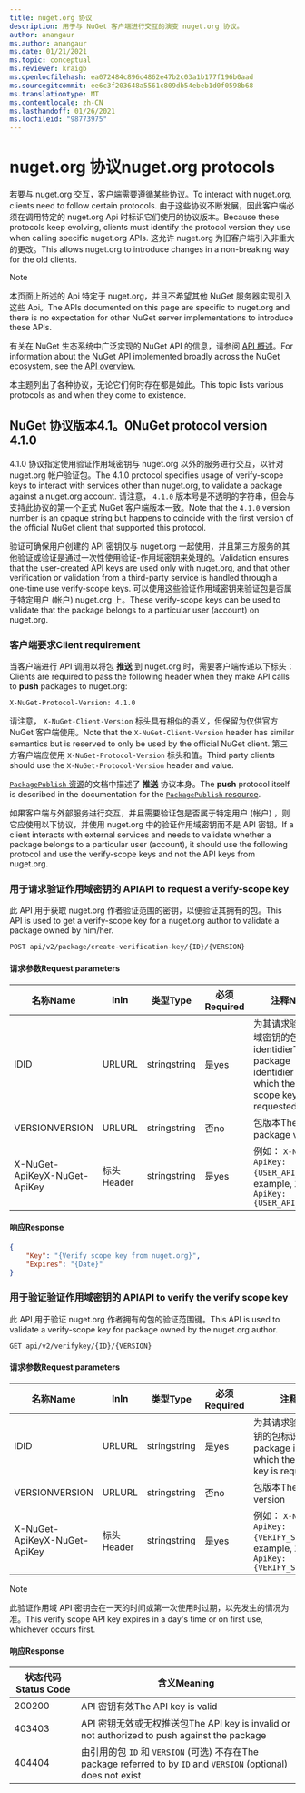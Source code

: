 ```yaml
---
title: nuget.org 协议
description: 用于与 NuGet 客户端进行交互的演变 nuget.org 协议。
author: anangaur
ms.author: anangaur
ms.date: 01/21/2021
ms.topic: conceptual
ms.reviewer: kraigb
ms.openlocfilehash: ea072484c896c4862e47b2c03a1b177f196b0aad
ms.sourcegitcommit: ee6c3f203648a5561c809db54ebeb1d0f0598b68
ms.translationtype: MT
ms.contentlocale: zh-CN
ms.lasthandoff: 01/26/2021
ms.locfileid: "98773975"
---
```

# <a name="nugetorg-protocols"></a><span data-ttu-id="77b64-103">nuget.org 协议</span><span class="sxs-lookup"><span data-stu-id="77b64-103">nuget.org protocols</span></span>

<span data-ttu-id="77b64-104">若要与 nuget.org 交互，客户端需要遵循某些协议。</span><span class="sxs-lookup"><span data-stu-id="77b64-104">To interact with nuget.org, clients need to follow certain protocols.</span></span> <span data-ttu-id="77b64-105">由于这些协议不断发展，因此客户端必须在调用特定的 nuget.org Api 时标识它们使用的协议版本。</span><span class="sxs-lookup"><span data-stu-id="77b64-105">Because these protocols keep evolving, clients must identify the protocol version they use when calling specific nuget.org APIs.</span></span> <span data-ttu-id="77b64-106">这允许 nuget.org 为旧客户端引入非重大的更改。</span><span class="sxs-lookup"><span data-stu-id="77b64-106">This allows nuget.org to introduce changes in a non-breaking way for the old clients.</span></span>

> [!Note]
> <span data-ttu-id="77b64-107">本页面上所述的 Api 特定于 nuget.org，并且不希望其他 NuGet 服务器实现引入这些 Api。</span><span class="sxs-lookup"><span data-stu-id="77b64-107">The APIs documented on this page are specific to nuget.org and there is no expectation for other NuGet server implementations to introduce these APIs.</span></span> 

<span data-ttu-id="77b64-108">有关在 NuGet 生态系统中广泛实现的 NuGet API 的信息，请参阅 [API 概述](overview.md)。</span><span class="sxs-lookup"><span data-stu-id="77b64-108">For information about the NuGet API implemented broadly across the NuGet ecosystem, see the [API overview](overview.md).</span></span>

<span data-ttu-id="77b64-109">本主题列出了各种协议，无论它们何时存在都是如此。</span><span class="sxs-lookup"><span data-stu-id="77b64-109">This topic lists various protocols as and when they come to existence.</span></span>

## <a name="nuget-protocol-version-410"></a><span data-ttu-id="77b64-110">NuGet 协议版本4.1。0</span><span class="sxs-lookup"><span data-stu-id="77b64-110">NuGet protocol version 4.1.0</span></span>

<span data-ttu-id="77b64-111">4.1.0 协议指定使用验证作用域密钥与 nuget.org 以外的服务进行交互，以针对 nuget.org 帐户验证包。</span><span class="sxs-lookup"><span data-stu-id="77b64-111">The 4.1.0 protocol specifies usage of verify-scope keys to interact with services other than nuget.org, to validate a package against a nuget.org account.</span></span> <span data-ttu-id="77b64-112">请注意， `4.1.0` 版本号是不透明的字符串，但会与支持此协议的第一个正式 NuGet 客户端版本一致。</span><span class="sxs-lookup"><span data-stu-id="77b64-112">Note that the `4.1.0` version number is an opaque string but happens to coincide with the first version of the official NuGet client that supported this protocol.</span></span>

<span data-ttu-id="77b64-113">验证可确保用户创建的 API 密钥仅与 nuget.org 一起使用，并且第三方服务的其他验证或验证是通过一次性使用验证-作用域密钥来处理的。</span><span class="sxs-lookup"><span data-stu-id="77b64-113">Validation ensures that the user-created API keys are used only with nuget.org, and that other verification or validation from a third-party service is handled through a one-time use verify-scope keys.</span></span> <span data-ttu-id="77b64-114">可以使用这些验证作用域密钥来验证包是否属于特定用户 (帐户) nuget.org 上。</span><span class="sxs-lookup"><span data-stu-id="77b64-114">These verify-scope keys can be used to validate that the package belongs to a particular user (account) on nuget.org.</span></span>

### <a name="client-requirement"></a><span data-ttu-id="77b64-115">客户端要求</span><span class="sxs-lookup"><span data-stu-id="77b64-115">Client requirement</span></span>

<span data-ttu-id="77b64-116">当客户端进行 API 调用以将包 **推送** 到 nuget.org 时，需要客户端传递以下标头：</span><span class="sxs-lookup"><span data-stu-id="77b64-116">Clients are required to pass the following header when they make API calls to **push** packages to nuget.org:</span></span>

```
X-NuGet-Protocol-Version: 4.1.0
```

<span data-ttu-id="77b64-117">请注意， `X-NuGet-Client-Version` 标头具有相似的语义，但保留为仅供官方 NuGet 客户端使用。</span><span class="sxs-lookup"><span data-stu-id="77b64-117">Note that the `X-NuGet-Client-Version` header has similar semantics but is reserved to only be used by the official NuGet client.</span></span> <span data-ttu-id="77b64-118">第三方客户端应使用 `X-NuGet-Protocol-Version` 标头和值。</span><span class="sxs-lookup"><span data-stu-id="77b64-118">Third party clients should use the `X-NuGet-Protocol-Version` header and value.</span></span>

<span data-ttu-id="77b64-119">[ `PackagePublish` 资源](package-publish-resource.md)的文档中描述了 **推送** 协议本身。</span><span class="sxs-lookup"><span data-stu-id="77b64-119">The **push** protocol itself is described in the documentation for the [`PackagePublish` resource](package-publish-resource.md).</span></span>

<span data-ttu-id="77b64-120">如果客户端与外部服务进行交互，并且需要验证包是否属于特定用户 (帐户) ，则它应使用以下协议，并使用 nuget.org 中的验证作用域密钥而不是 API 密钥。</span><span class="sxs-lookup"><span data-stu-id="77b64-120">If a client interacts with external services and needs to validate whether a package belongs to a particular user (account), it should use the following protocol and use the verify-scope keys and not the API keys from nuget.org.</span></span>

### <a name="api-to-request-a-verify-scope-key"></a><span data-ttu-id="77b64-121">用于请求验证作用域密钥的 API</span><span class="sxs-lookup"><span data-stu-id="77b64-121">API to request a verify-scope key</span></span>

<span data-ttu-id="77b64-122">此 API 用于获取 nuget.org 作者验证范围的密钥，以便验证其拥有的包。</span><span class="sxs-lookup"><span data-stu-id="77b64-122">This API is used to get a verify-scope key for a nuget.org author to validate a package owned by him/her.</span></span>

```
POST api/v2/package/create-verification-key/{ID}/{VERSION}
```

#### <a name="request-parameters"></a><span data-ttu-id="77b64-123">请求参数</span><span class="sxs-lookup"><span data-stu-id="77b64-123">Request parameters</span></span>

<span data-ttu-id="77b64-124">名称</span><span class="sxs-lookup"><span data-stu-id="77b64-124">Name</span></span>           | <span data-ttu-id="77b64-125">In</span><span class="sxs-lookup"><span data-stu-id="77b64-125">In</span></span>     | <span data-ttu-id="77b64-126">类型</span><span class="sxs-lookup"><span data-stu-id="77b64-126">Type</span></span>   | <span data-ttu-id="77b64-127">必须</span><span class="sxs-lookup"><span data-stu-id="77b64-127">Required</span></span> | <span data-ttu-id="77b64-128">注释</span><span class="sxs-lookup"><span data-stu-id="77b64-128">Notes</span></span>
-------------- | ------ | ------ | -------- | -----
<span data-ttu-id="77b64-129">ID</span><span class="sxs-lookup"><span data-stu-id="77b64-129">ID</span></span>             | <span data-ttu-id="77b64-130">URL</span><span class="sxs-lookup"><span data-stu-id="77b64-130">URL</span></span>    | <span data-ttu-id="77b64-131">string</span><span class="sxs-lookup"><span data-stu-id="77b64-131">string</span></span> | <span data-ttu-id="77b64-132">是</span><span class="sxs-lookup"><span data-stu-id="77b64-132">yes</span></span>      | <span data-ttu-id="77b64-133">为其请求验证作用域密钥的包 identidier</span><span class="sxs-lookup"><span data-stu-id="77b64-133">The package identidier for which the verify scope key is requested</span></span>
<span data-ttu-id="77b64-134">VERSION</span><span class="sxs-lookup"><span data-stu-id="77b64-134">VERSION</span></span>        | <span data-ttu-id="77b64-135">URL</span><span class="sxs-lookup"><span data-stu-id="77b64-135">URL</span></span>    | <span data-ttu-id="77b64-136">string</span><span class="sxs-lookup"><span data-stu-id="77b64-136">string</span></span> | <span data-ttu-id="77b64-137">否</span><span class="sxs-lookup"><span data-stu-id="77b64-137">no</span></span>       | <span data-ttu-id="77b64-138">包版本</span><span class="sxs-lookup"><span data-stu-id="77b64-138">The package version</span></span>
<span data-ttu-id="77b64-139">X-NuGet-ApiKey</span><span class="sxs-lookup"><span data-stu-id="77b64-139">X-NuGet-ApiKey</span></span> | <span data-ttu-id="77b64-140">标头</span><span class="sxs-lookup"><span data-stu-id="77b64-140">Header</span></span> | <span data-ttu-id="77b64-141">string</span><span class="sxs-lookup"><span data-stu-id="77b64-141">string</span></span> | <span data-ttu-id="77b64-142">是</span><span class="sxs-lookup"><span data-stu-id="77b64-142">yes</span></span>      | <span data-ttu-id="77b64-143">例如： `X-NuGet-ApiKey: {USER_API_KEY}`</span><span class="sxs-lookup"><span data-stu-id="77b64-143">For example, `X-NuGet-ApiKey: {USER_API_KEY}`</span></span>

#### <a name="response"></a><span data-ttu-id="77b64-144">响应</span><span class="sxs-lookup"><span data-stu-id="77b64-144">Response</span></span>

```json
{
    "Key": "{Verify scope key from nuget.org}",
    "Expires": "{Date}"
}
```

### <a name="api-to-verify-the-verify-scope-key"></a><span data-ttu-id="77b64-145">用于验证验证作用域密钥的 API</span><span class="sxs-lookup"><span data-stu-id="77b64-145">API to verify the verify scope key</span></span>

<span data-ttu-id="77b64-146">此 API 用于验证 nuget.org 作者拥有的包的验证范围键。</span><span class="sxs-lookup"><span data-stu-id="77b64-146">This API is used to validate a verify-scope key for package owned by the nuget.org author.</span></span>

```
GET api/v2/verifykey/{ID}/{VERSION}
```

#### <a name="request-parameters"></a><span data-ttu-id="77b64-147">请求参数</span><span class="sxs-lookup"><span data-stu-id="77b64-147">Request parameters</span></span>

<span data-ttu-id="77b64-148">名称</span><span class="sxs-lookup"><span data-stu-id="77b64-148">Name</span></span>           | <span data-ttu-id="77b64-149">In</span><span class="sxs-lookup"><span data-stu-id="77b64-149">In</span></span>     | <span data-ttu-id="77b64-150">类型</span><span class="sxs-lookup"><span data-stu-id="77b64-150">Type</span></span>   | <span data-ttu-id="77b64-151">必须</span><span class="sxs-lookup"><span data-stu-id="77b64-151">Required</span></span> | <span data-ttu-id="77b64-152">注释</span><span class="sxs-lookup"><span data-stu-id="77b64-152">Notes</span></span>
-------------  | ------ | ------ | -------- | -----
<span data-ttu-id="77b64-153">ID</span><span class="sxs-lookup"><span data-stu-id="77b64-153">ID</span></span>             | <span data-ttu-id="77b64-154">URL</span><span class="sxs-lookup"><span data-stu-id="77b64-154">URL</span></span>    | <span data-ttu-id="77b64-155">string</span><span class="sxs-lookup"><span data-stu-id="77b64-155">string</span></span> | <span data-ttu-id="77b64-156">是</span><span class="sxs-lookup"><span data-stu-id="77b64-156">yes</span></span>      | <span data-ttu-id="77b64-157">为其请求验证作用域密钥的包标识符</span><span class="sxs-lookup"><span data-stu-id="77b64-157">The package identifier for which the verify scope key is requested</span></span>
<span data-ttu-id="77b64-158">VERSION</span><span class="sxs-lookup"><span data-stu-id="77b64-158">VERSION</span></span>        | <span data-ttu-id="77b64-159">URL</span><span class="sxs-lookup"><span data-stu-id="77b64-159">URL</span></span>    | <span data-ttu-id="77b64-160">string</span><span class="sxs-lookup"><span data-stu-id="77b64-160">string</span></span> | <span data-ttu-id="77b64-161">否</span><span class="sxs-lookup"><span data-stu-id="77b64-161">no</span></span>       | <span data-ttu-id="77b64-162">包版本</span><span class="sxs-lookup"><span data-stu-id="77b64-162">The package version</span></span>
<span data-ttu-id="77b64-163">X-NuGet-ApiKey</span><span class="sxs-lookup"><span data-stu-id="77b64-163">X-NuGet-ApiKey</span></span> | <span data-ttu-id="77b64-164">标头</span><span class="sxs-lookup"><span data-stu-id="77b64-164">Header</span></span> | <span data-ttu-id="77b64-165">string</span><span class="sxs-lookup"><span data-stu-id="77b64-165">string</span></span> | <span data-ttu-id="77b64-166">是</span><span class="sxs-lookup"><span data-stu-id="77b64-166">yes</span></span>      | <span data-ttu-id="77b64-167">例如： `X-NuGet-ApiKey: {VERIFY_SCOPE_KEY}`</span><span class="sxs-lookup"><span data-stu-id="77b64-167">For example, `X-NuGet-ApiKey: {VERIFY_SCOPE_KEY}`</span></span>

> [!Note]
> <span data-ttu-id="77b64-168">此验证作用域 API 密钥会在一天的时间或第一次使用时过期，以先发生的情况为准。</span><span class="sxs-lookup"><span data-stu-id="77b64-168">This verify scope API key expires in a day's time or on first use, whichever occurs first.</span></span>

#### <a name="response"></a><span data-ttu-id="77b64-169">响应</span><span class="sxs-lookup"><span data-stu-id="77b64-169">Response</span></span>

<span data-ttu-id="77b64-170">状态代码</span><span class="sxs-lookup"><span data-stu-id="77b64-170">Status Code</span></span> | <span data-ttu-id="77b64-171">含义</span><span class="sxs-lookup"><span data-stu-id="77b64-171">Meaning</span></span>
----------- | -------
<span data-ttu-id="77b64-172">200</span><span class="sxs-lookup"><span data-stu-id="77b64-172">200</span></span>         | <span data-ttu-id="77b64-173">API 密钥有效</span><span class="sxs-lookup"><span data-stu-id="77b64-173">The API key is valid</span></span>
<span data-ttu-id="77b64-174">403</span><span class="sxs-lookup"><span data-stu-id="77b64-174">403</span></span>         | <span data-ttu-id="77b64-175">API 密钥无效或无权推送包</span><span class="sxs-lookup"><span data-stu-id="77b64-175">The API key is invalid or not authorized to push against the package</span></span>
<span data-ttu-id="77b64-176">404</span><span class="sxs-lookup"><span data-stu-id="77b64-176">404</span></span>         | <span data-ttu-id="77b64-177">由引用的包 `ID` 和 `VERSION` (可选) 不存在</span><span class="sxs-lookup"><span data-stu-id="77b64-177">The package referred to by `ID` and `VERSION` (optional) does not exist</span></span>
